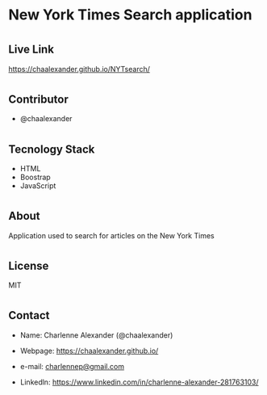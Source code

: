 # New York Times Search application

# <h2> Live Link

https://chaalexander.github.io/NYTsearch/

# <h2>Contributor

- @chaalexander

# <h2> Tecnology Stack

- HTML
- Boostrap
- JavaScript

# <h2> About

Application used to search for articles on the New York Times

# <h2> License

MIT

# <h2> Contact

- Name: Charlenne Alexander (@chaalexander)

- Webpage: https://chaalexander.github.io/

- e-mail: charlennep@gmail.com

- Linkedln: https://www.linkedin.com/in/charlenne-alexander-281763103/
